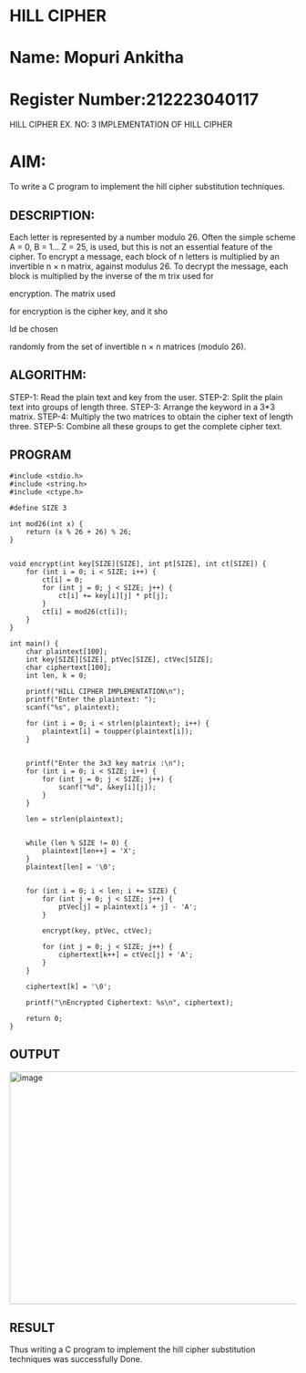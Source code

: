 # HILL CIPHER
# Name: Mopuri Ankitha
# Register Number:212223040117
HILL CIPHER
EX. NO: 3 
IMPLEMENTATION OF HILL CIPHER
# AIM:
To write a C program to implement the hill cipher substitution techniques.

## DESCRIPTION:

Each letter is represented by a number modulo 26. Often the simple scheme A = 0, B
= 1... Z = 25, is used, but this is not an essential feature of the cipher. To encrypt a message, each block of n letters is  multiplied by an invertible n × n matrix, against modulus 26. To
decrypt the message, each block is multiplied by the inverse of the m trix used for
 
encryption. The matrix used
 
for encryption is the cipher key, and it sho
 
ld be chosen
 
randomly from the set of invertible n × n matrices (modulo 26).


## ALGORITHM:

STEP-1: Read the plain text and key from the user. STEP-2: Split the plain text into groups of length three. STEP-3: Arrange the keyword in a 3*3 matrix.
STEP-4: Multiply the two matrices to obtain the cipher text of length three.
STEP-5: Combine all these groups to get the complete cipher text.

## PROGRAM 
```
#include <stdio.h>
#include <string.h>
#include <ctype.h>

#define SIZE 3

int mod26(int x) {
    return (x % 26 + 26) % 26;
}


void encrypt(int key[SIZE][SIZE], int pt[SIZE], int ct[SIZE]) {
    for (int i = 0; i < SIZE; i++) {
        ct[i] = 0;
        for (int j = 0; j < SIZE; j++) {
            ct[i] += key[i][j] * pt[j];
        }
        ct[i] = mod26(ct[i]);
    }
}

int main() {
    char plaintext[100];
    int key[SIZE][SIZE], ptVec[SIZE], ctVec[SIZE];
    char ciphertext[100];
    int len, k = 0;

    printf("HILL CIPHER IMPLEMENTATION\n");
    printf("Enter the plaintext: ");
    scanf("%s", plaintext);

    for (int i = 0; i < strlen(plaintext); i++) {
        plaintext[i] = toupper(plaintext[i]);
    }

  
    printf("Enter the 3x3 key matrix :\n");
    for (int i = 0; i < SIZE; i++) {
        for (int j = 0; j < SIZE; j++) {
            scanf("%d", &key[i][j]);
        }
    }

    len = strlen(plaintext);


    while (len % SIZE != 0) {
        plaintext[len++] = 'X';
    }
    plaintext[len] = '\0';


    for (int i = 0; i < len; i += SIZE) {
        for (int j = 0; j < SIZE; j++) {
            ptVec[j] = plaintext[i + j] - 'A';
        }

        encrypt(key, ptVec, ctVec);

        for (int j = 0; j < SIZE; j++) {
            ciphertext[k++] = ctVec[j] + 'A';
        }
    }

    ciphertext[k] = '\0';

    printf("\nEncrypted Ciphertext: %s\n", ciphertext);

    return 0;
}

```

## OUTPUT
<img width="815" height="408" alt="image" src="https://github.com/user-attachments/assets/53e67c35-e7e0-4312-a264-d137ecefed2c" />


## RESULT
Thus writing a C program to implement the hill cipher substitution techniques was successfully Done.
